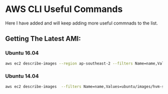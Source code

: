 # AWS CLI Useful Commands
Here I have added and will keep adding more useful commnads to the list.

## Getting The Latest AMI:
### Ubuntu 16.04
```bash
aws ec2 describe-images --region ap-southeast-2 --filters Name=name,Values=ubuntu/images/hvm-ssd/ubuntu-xenial-16.04-amd64*  --query 'Images[*].[ImageId,CreationDate]' --output text | sort -k2 -r | head -n1 | cut -f1
```

### Ubuntu 14.04
```bash
aws ec2 describe-images  --filters Name=name,Values=ubuntu/images/hvm-ssd/ubuntu-trusty-14.04-amd64*  --query 'Images[*].[ImageId,CreationDate]' --output text | sort -k2 -r | head -n1 | cut -f1
```


